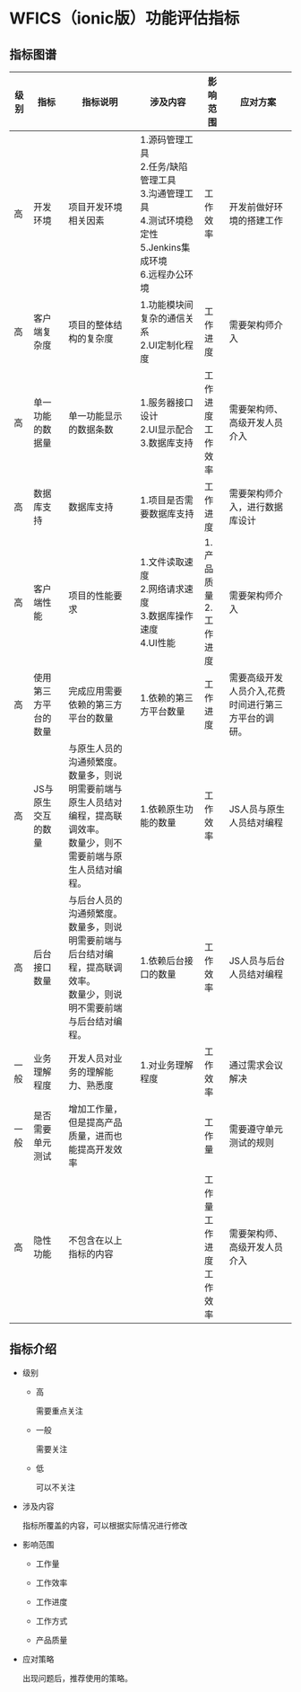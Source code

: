 # WFICS（ionic版）功能评估指标

## 指标图谱

|级别|指标|指标说明|涉及内容|影响范围|应对方案|
|----|----|----|----|----|----|
|高|开发环境|项目开发环境相关因素|1.源码管理工具<br/>2.任务/缺陷管理工具<br/>3.沟通管理工具<br/>4.测试环境稳定性<br/>5.Jenkins集成环境<br/>6.远程办公环境|工作效率|开发前做好环境的搭建工作|
|高|客户端复杂度|项目的整体结构的复杂度|1.功能模块间复杂的通信关系<br/>2.UI定制化程度<br/> |工作进度|需要架构师介入|
|高|单一功能的数据量|单一功能显示的数据条数|1.服务器接口设计<br/>2.UI显示配合<br/>3.数据库支持|工作进度<br/>工作效率|需要架构师、高级开发人员介入|
|高|数据库支持|数据库支持|1.项目是否需要数据库支持<br/>|工作进度|需要架构师介入，进行数据库设计|
|高|客户端性能|项目的性能要求|1.文件读取速度<br/>2.网络请求速度<br/>3.数据库操作速度<br/>4.UI性能|1.产品质量<br/>2.工作进度|需要架构师介入|
|高|使用第三方平台的数量|完成应用需要依赖的第三方平台的数量|1.依赖的第三方平台数量|工作进度<br/>|需要高级开发人员介入,花费时间进行第三方平台的调研。|
|高|JS与原生交互的数量|与原生人员的沟通频繁度。<br/>数量多，则说明需要前端与原生人员结对编程，提高联调效率。<br/>数量少，则不需要前端与原生人员结对编程。|1.依赖原生功能的数量|工作效率|JS人员与原生人员结对编程|
|高|后台接口数量|与后台人员的沟通频繁度。<br/>数量多，则说明需要前端与后台结对编程，提高联调效率。<br/>数量少，则说明不需要前端与后台结对编程。|1.依赖后台接口的数量|工作效率|JS人员与后台人员结对编程|
|一般|业务理解程度|开发人员对业务的理解能力、熟悉度|1.对业务理解程度|工作效率|通过需求会议解决|
|一般|是否需要单元测试|增加工作量，但是提高产品质量，进而也能提高开发效率||工作量|需要遵守单元测试的规则|
|高|隐性功能|不包含在以上指标的内容||工作量<br/>工作进度<br/>工作效率|需要架构师、高级开发人员介入|

## 指标介绍

* 级别

    * 高
        
        需要重点关注
    
    * 一般
        
        需要关注
    
    * 低
        
        可以不关注
        
* 涉及内容
    
    指标所覆盖的内容，可以根据实际情况进行修改
    
* 影响范围

    * 工作量
    
    * 工作效率
    
    * 工作进度
    
    * 工作方式
    
    * 产品质量

* 应对策略

    出现问题后，推荐使用的策略。